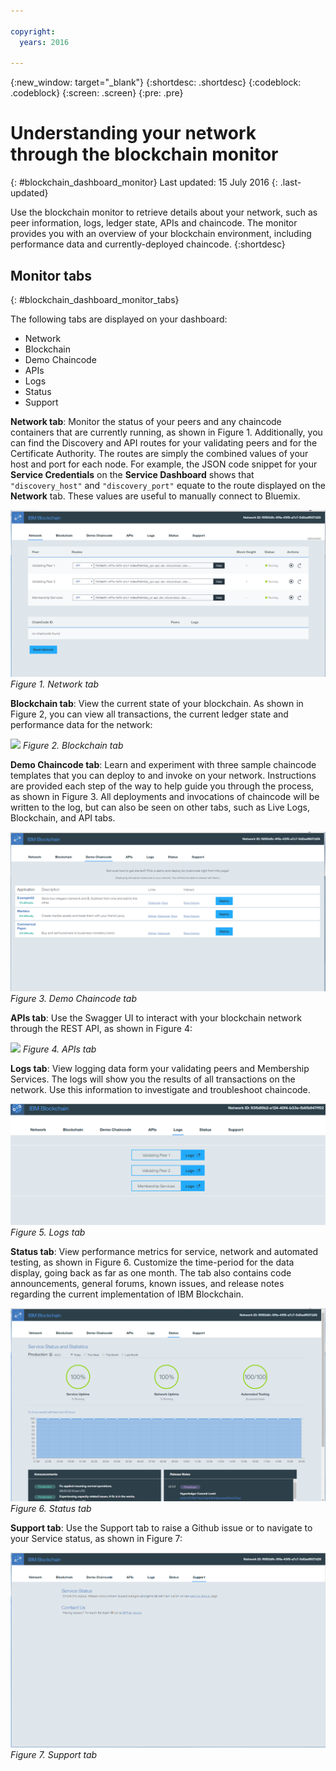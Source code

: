 ```yaml
---

copyright:
  years: 2016

---
```


{:new_window: target="_blank"}
{:shortdesc: .shortdesc}
{:codeblock: .codeblock}
{:screen: .screen}
{:pre: .pre}

# Understanding your network through the blockchain monitor
{: #blockchain_dashboard_monitor}
Last updated: 15 July 2016
{: .last-updated}

Use the blockchain monitor to retrieve details about your network, such as peer information, logs, ledger state, APIs and chaincode. The monitor provides you with an overview of your blockchain environment, including performance data and currently-deployed chaincode.
{:shortdesc}

## Monitor tabs
{: #blockchain_dashboard_monitor_tabs}

The following tabs are displayed on your dashboard:
  - Network
  - Blockchain
  - Demo Chaincode
  - APIs
  - Logs
  - Status 
  - Support

**Network tab**: Monitor the status of your peers and any chaincode containers that are currently running, as shown in Figure 1. Additionally, you can find the Discovery and API routes for your validating peers and for the Certificate Authority. The routes are simply the combined values of your host and port for each node.  For example, the JSON code snippet for your **Service Credentials** on the **Service Dashboard** shows that `"discovery_host"` and `"discovery_port"` equate to the route displayed on the **Network** tab. These values are useful to manually connect to Bluemix.

![](images/IBC_BMX_Monitor_Network.png)
*Figure 1. Network tab*


**Blockchain tab**: View the current state of your blockchain. As shown in Figure 2, you can view all transactions, the current ledger state and performance data for the network:

![](images/IBC_BMX_Monitor_Blockchain.png)
*Figure 2. Blockchain tab*


**Demo Chaincode tab**: Learn and experiment with three sample chaincode templates that you can deploy to and invoke on your network. Instructions are provided each step of the way to help guide you through the process, as shown in Figure 3. All deployments and invocations of chaincode will be written to the log, but can also be seen on other tabs, such as Live Logs, Blockchain, and API tabs.  

![](images/IBC_BMX_Monitor_Demo.png)
*Figure 3. Demo Chaincode tab*


**APIs tab**: Use the Swagger UI to interact with your blockchain network through the REST API, as shown in Figure 4:  

![](images/IBC_BMX_Monitor_API.png)
*Figure 4. APIs tab*


**Logs tab**:  View logging data form your validating peers and Membership Services. The logs will show you the results of all transactions on the network. Use this information to investigate and troubleshoot chaincode.  

![](images/IBC_BMX_Monitor_Logs.png)
*Figure 5. Logs tab*


**Status tab**: View performance metrics for service, network and automated testing, as shown in Figure 6.  Customize the time-period for the data display, going back as far as one month.  The tab also contains code announcements, general forums, known issues, and release notes regarding the current implementation of IBM Blockchain.  

![](images/IBC_BMX_Monitor_Status.png)
*Figure 6. Status tab*


**Support tab**: Use the Support tab to raise a Github issue or to navigate to your Service status, as shown in Figure 7:

![](images/IBC_BMX_Monitor_Support.png)
*Figure 7. Support tab*









